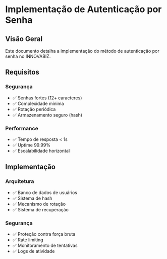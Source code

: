 # Implementação de Autenticação por Senha

## Visão Geral
Este documento detalha a implementação do método de autenticação por senha no INNOVABIZ.

## Requisitos

### Segurança
- ✅ Senhas fortes (12+ caracteres)
- ✅ Complexidade mínima
- ✅ Rotação periódica
- ✅ Armazenamento seguro (hash)

### Performance
- ✅ Tempo de resposta < 1s
- ✅ Uptime 99.99%
- ✅ Escalabilidade horizontal

## Implementação

### Arquitetura
- ✅ Banco de dados de usuários
- ✅ Sistema de hash
- ✅ Mecanismo de rotação
- ✅ Sistema de recuperação

### Segurança
- ✅ Proteção contra força bruta
- ✅ Rate limiting
- ✅ Monitoramento de tentativas
- ✅ Logs de atividade
